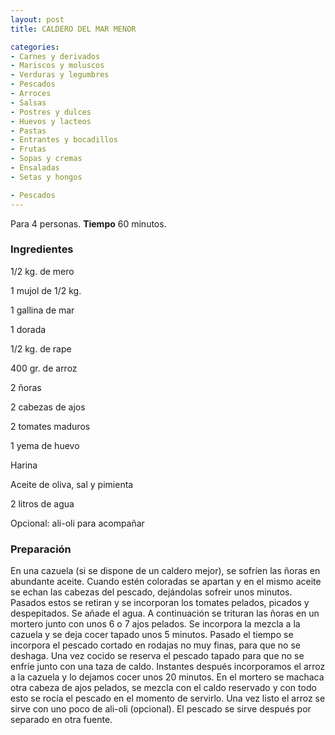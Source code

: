 ```yaml
---
layout: post
title: CALDERO DEL MAR MENOR

categories:
- Carnes y derivados
- Mariscos y moluscos
- Verduras y legumbres
- Pescados
- Arroces
- Salsas
- Postres y dulces
- Huevos y lacteos
- Pastas
- Entrantes y bocadillos
- Frutas
- Sopas y cremas
- Ensaladas
- Setas y hongos

- Pescados
---
```

Para 4 personas.
<b>Tiempo</b> 60 minutos.

<h3>Ingredientes</h3>

1/2 kg. de mero

1 mujol de 1/2 kg.

1 gallina de mar

1 dorada

1/2 kg. de rape

400 gr. de arroz

2 ñoras

2 cabezas de ajos

2 tomates maduros

1 yema de huevo

Harina

Aceite de oliva, sal y pimienta

2 litros de agua

Opcional: ali-oli para acompañar

<h3>Preparación</h3>

En una cazuela (si se dispone de un caldero mejor), se sofríen las ñoras en abundante aceite. Cuando estén coloradas se apartan y en el mismo aceite se echan las cabezas del pescado, dejándolas sofreir unos minutos. Pasados estos se retiran y se incorporan los tomates pelados, picados y despepitados. Se añade el agua. A continuación se trituran las ñoras en un mortero junto con unos 6 o 7 ajos pelados. Se incorpora la mezcla a la cazuela y se deja cocer tapado unos 5 minutos. Pasado el tiempo se incorpora el pescado cortado en rodajas no muy finas, para que no se deshaga. Una vez cocido se reserva el pescado tapado para que no se enfríe junto con una taza de caldo. Instantes después incorporamos el arroz a la cazuela y lo dejamos cocer unos 20 minutos. En el mortero se machaca otra cabeza de ajos pelados, se mezcla con el caldo reservado y con todo esto se rocía el pescado en el momento de servirlo. Una vez listo el arroz se sirve con uno poco de ali-oli (opcional). El pescado se sirve después por separado en otra fuente.

